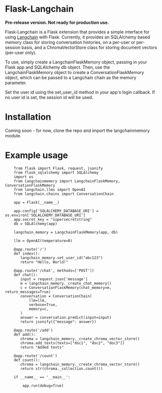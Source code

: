 # Flask-Langchain

**Pre-release version. Not ready for production use.**

Flask-Langchain is a Flask extension that provides a simple interface for
using [Langchain](https://github.com/hwchase17/langchain) with Flask.
Currently, it provides an SQLAlchemy based memory class for storing conversation histories,
on a per-user or per-session basis, and a ChromaVectorStore class for storing document vectors (per-user only).

To use, simply create a LangchainFlaskMemory object, passing in your Flask app and SQLAlchemy db object.
Then, use the LangchainFlaskMemory object to create a ConversationFlaskMemory object, which can be passed
to a Langchain chain as the memory parameter.

Set the user id using the set_user_id method in your app's login callback. If no user id is set, the session id will be used.

# Installation

Coming soon - for now, clone the repo and import the langchainmemory module.

# Example usage

```
    from flask import Flask, request, jsonify
    from flask_sqlalchemy import SQLAlchemy
    import os
    from langchainmemory import LangchainFlaskMemory, ConversationFlaskMemory
    from langchain.llms import OpenAI
    from langchain.chains import ConversationChain

    app = Flask(__name__)

    app.config['SQLALCHEMY_DATABASE_URI'] = os.environ['SQLALCHEMY_DATABASE_URI']
    app.secret_key = "supersecretstring"
    db = SQLAlchemy(app)

    langchain_memory = LangchainFlaskMemory(app, db)

    llm = OpenAI(temperature=0)

    @app.route('/')
    def index():
       langchain_memory.set_user_id("abc123")
       return "Hello, World!"

    @app.route('/chat', methods=['POST'])
    def chat():
       input = request.json['message']
       m = langchain_memory._create_chat_memory()
       c = ConversationFlaskMemory(chat_memory=m, return_messages=True)
       conversation = ConversationChain(
           llm=llm,
           verbose=True,
           memory=c,
       )
       answer = conversation.predict(input=input)
       return jsonify({"message": answer})

    @app.route('/add')
    def add():
       chroma = langchain_memory._create_chroma_vector_store()
       chroma.add_texts(texts=["doc1", "doc2", "doc3"])
       return "Added texts"

    @app.route('/count')
    def count():
       chroma = langchain_memory._create_chroma_vector_store()
       return str(chroma._collection.count())
       
    if __name__ == '__main__':

        app.run(debug=True)
```


